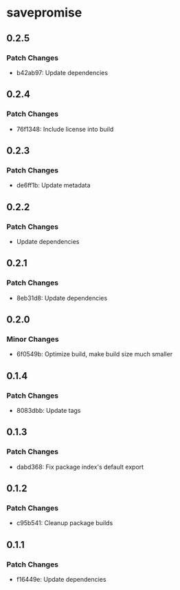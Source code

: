 # savepromise

## 0.2.5

### Patch Changes

- b42ab97: Update dependencies

## 0.2.4

### Patch Changes

- 76f1348: Include license into build

## 0.2.3

### Patch Changes

- de6ff1b: Update metadata

## 0.2.2

### Patch Changes

- Update dependencies

## 0.2.1

### Patch Changes

- 8eb31d8: Update dependencies

## 0.2.0

### Minor Changes

- 6f0549b: Optimize build, make build size much smaller

## 0.1.4

### Patch Changes

- 8083dbb: Update tags

## 0.1.3

### Patch Changes

- dabd368: Fix package index's default export

## 0.1.2

### Patch Changes

- c95b541: Cleanup package builds

## 0.1.1

### Patch Changes

- f16449e: Update dependencies
